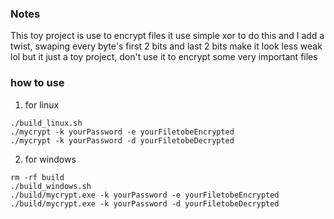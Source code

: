 ### Notes
This toy project is use to encrypt files
it use simple xor to do this
and I add a twist, swaping every byte's first 2 bits and last 2 bits
make it look less weak lol
but it just a toy project, don't use it to encrypt some very important files


### how to use
1. for linux
```shell
./build_linux.sh
./mycrypt -k yourPassword -e yourFiletobeEncrypted
./mycrypt -k yourPassword -d yourFiletobeDecrypted
```

2. for windows
```shell
rm -rf build
./build_windows.sh
./build/mycrypt.exe -k yourPassword -e yourFiletobeEncrypted
./build/mycrypt.exe -k yourPassword -d yourFiletobeDecrypted
```
